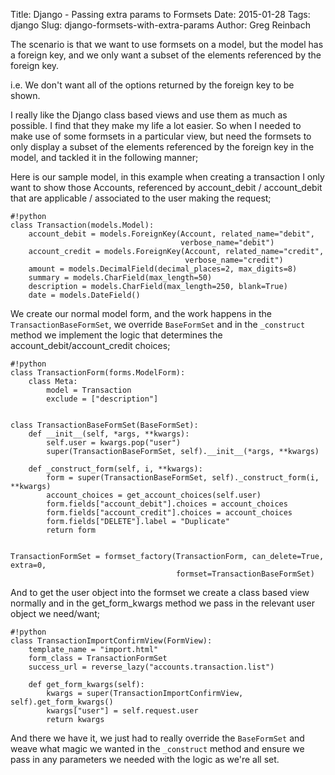 Title: Django - Passing extra params to Formsets
Date: 2015-01-28
Tags: django
Slug: django-formsets-with-extra-params
Author: Greg Reinbach

The scenario is that we want to use formsets on a model, but the model has a foreign key, and we only want a subset of the elements referenced by the foreign key.

i.e. We don't want all of the options returned by the foreign key to be shown.

I really like the Django class based views and use them as much as possible. I find that they make my life a lot easier. So when I needed to make use of some formsets in a particular view, but need the formsets to only display a subset of the elements referenced by the foreign key in the model, and tackled it in the following manner;

Here is our sample model, in this example when creating a transaction I only want to show those Accounts, referenced by account_debit / account_debit that are applicable / associated to the user making the request;

    #!python
    class Transaction(models.Model):
        account_debit = models.ForeignKey(Account, related_name="debit",
                                          verbose_name="debit")
        account_credit = models.ForeignKey(Account, related_name="credit",
                                           verbose_name="credit")
        amount = models.DecimalField(decimal_places=2, max_digits=8)
        summary = models.CharField(max_length=50)
        description = models.CharField(max_length=250, blank=True)
        date = models.DateField()


We create our normal model form, and the work happens in the `TransactionBaseFormSet`, we override `BaseFormSet` and in the `_construct` method we implement the logic that determines the account_debit/account_credit choices;

    #!python
    class TransactionForm(forms.ModelForm):
        class Meta:
            model = Transaction
            exclude = ["description"]


    class TransactionBaseFormSet(BaseFormSet):
        def __init__(self, *args, **kwargs):
            self.user = kwargs.pop("user")
            super(TransactionBaseFormSet, self).__init__(*args, **kwargs)

        def _construct_form(self, i, **kwargs):
            form = super(TransactionBaseFormSet, self)._construct_form(i, **kwargs)
            account_choices = get_account_choices(self.user)
            form.fields["account_debit"].choices = account_choices
            form.fields["account_credit"].choices = account_choices
            form.fields["DELETE"].label = "Duplicate"
            return form


    TransactionFormSet = formset_factory(TransactionForm, can_delete=True, extra=0,
                                         formset=TransactionBaseFormSet)

And to get the user object into the formset we create a class based view normally and in the get_form_kwargs method we pass in the relevant user object we need/want;

    #!python
    class TransactionImportConfirmView(FormView):
        template_name = "import.html"
        form_class = TransactionFormSet
        success_url = reverse_lazy("accounts.transaction.list")

        def get_form_kwargs(self):
            kwargs = super(TransactionImportConfirmView, self).get_form_kwargs()
            kwargs["user"] = self.request.user
            return kwargs

And there we have it, we just had to really override the `BaseFormSet` and weave what magic we wanted in the `_construct` method and ensure we pass in any parameters we needed with the logic as we're all set.
